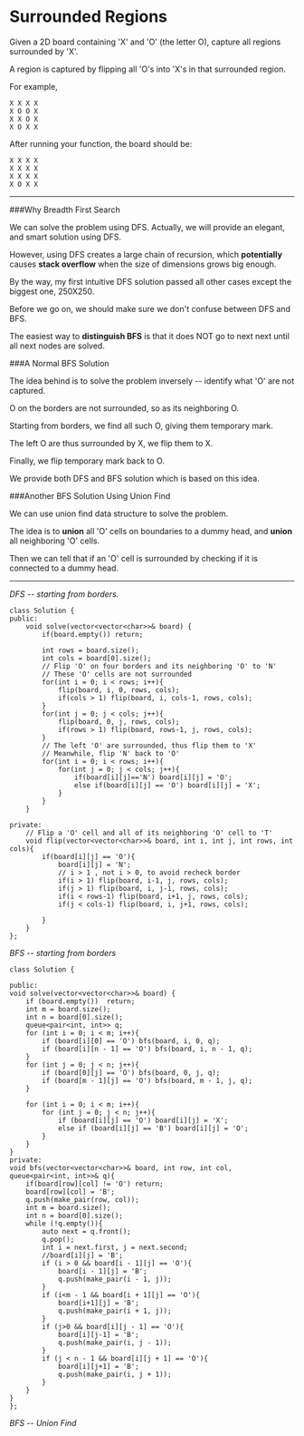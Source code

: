 # Surrounded Regions

Given a 2D board containing 'X' and 'O' (the letter O), capture all regions surrounded by 'X'.

A region is captured by flipping all 'O's into 'X's in that surrounded region.

For example,
```
X X X X
X O O X
X X O X
X O X X
```
After running your function, the board should be:

```
X X X X
X X X X
X X X X
X O X X
```




---

###Why Breadth First Search

We can solve the problem using DFS. Actually, we will provide an elegant, and smart solution using DFS.

However, using DFS creates a large chain of recursion, which **potentially** causes **stack overflow** when the size of dimensions grows big enough. 

By the way, my first intuitive DFS solution passed all other cases except the biggest one, 250X250.

Before we go on, we should make sure we don't confuse between DFS and BFS.

The easiest way to **distinguish BFS** is that it does NOT go to next next until all next nodes are solved.

###A Normal BFS Solution

The idea behind is to solve the problem inversely -- identify what 'O' are not captured.

O on the borders are not surrounded, so as its neighboring O. 

Starting from borders, we find all such O, giving them temporary mark. 

The left O are thus surrounded by X, we flip them to X. 

Finally, we flip temporary mark back to O.

We provide both DFS and BFS solution which is based on this idea.

###Another BFS Solution Using Union Find

We can use union find data structure to solve the problem.

The idea is to **union** all 'O' cells on boundaries to a dummy head, and **union** all neighboring 'O' cells.

Then we can tell that if an 'O' cell is surrounded by checking if it is connected to a dummy head.



---



*DFS -- starting from borders.*

```
class Solution {
public:
    void solve(vector<vector<char>>& board) {
        if(board.empty()) return;
        
        int rows = board.size();
        int cols = board[0].size();
        // Flip 'O' on four borders and its neighboring 'O' to 'N'
        // These 'O' cells are not surrounded
        for(int i = 0; i < rows; i++){
            flip(board, i, 0, rows, cols);
            if(cols > 1) flip(board, i, cols-1, rows, cols);  
        }
        for(int j = 0; j < cols; j++){
            flip(board, 0, j, rows, cols);
            if(rows > 1) flip(board, rows-1, j, rows, cols);  
        }
        // The left 'O' are surrounded, thus flip them to 'X'
        // Meanwhile, flip 'N' back to 'O'
        for(int i = 0; i < rows; i++){
            for(int j = 0; j < cols; j++){
                if(board[i][j]=='N') board[i][j] = 'O';
                else if(board[i][j] == 'O') board[i][j] = 'X';
            }
        }
    }
    
private:
    // Flip a 'O' cell and all of its neighboring 'O' cell to 'T'
    void flip(vector<vector<char>>& board, int i, int j, int rows, int cols){
        if(board[i][j] == 'O'){
            board[i][j] = 'N';
            // i > 1 , not i > 0, to avoid recheck border
            if(i > 1) flip(board, i-1, j, rows, cols);
            if(j > 1) flip(board, i, j-1, rows, cols);
            if(i < rows-1) flip(board, i+1, j, rows, cols);
            if(j < cols-1) flip(board, i, j+1, rows, cols);
            
        }
    }
};
```

*BFS -- starting from borders*

```
class Solution {
    
public:
void solve(vector<vector<char>>& board) {
	if (board.empty())  return;
	int m = board.size();
	int n = board[0].size();
	queue<pair<int, int>> q;
	for (int i = 0; i < m; i++){
		if (board[i][0] == 'O') bfs(board, i, 0, q);
		if (board[i][n - 1] == 'O') bfs(board, i, n - 1, q);
	}
	for (int j = 0; j < n; j++){
		if (board[0][j] == 'O') bfs(board, 0, j, q);
		if (board[m - 1][j] == 'O') bfs(board, m - 1, j, q);
	}

	for (int i = 0; i < m; i++){
		for (int j = 0; j < n; j++){
			if (board[i][j] == 'O') board[i][j] = 'X';
			else if (board[i][j] == 'B') board[i][j] = 'O';
		}
	}
}
private:
void bfs(vector<vector<char>>& board, int row, int col, queue<pair<int, int>>& q){
	if(board[row][col] != 'O') return;
	board[row][col] = 'B';
	q.push(make_pair(row, col));
	int m = board.size();
	int n = board[0].size();
	while (!q.empty()){
		auto next = q.front();
		q.pop();
		int i = next.first, j = next.second;
		//board[i][j] = 'B';
		if (i > 0 && board[i - 1][j] == 'O'){
		    board[i - 1][j] = 'B';
			q.push(make_pair(i - 1, j));
		}
		if (i<m - 1 && board[i + 1][j] == 'O'){
		    board[i+1][j] = 'B';
			q.push(make_pair(i + 1, j));
		}
		if (j>0 && board[i][j - 1] == 'O'){
		    board[i][j-1] = 'B';
			q.push(make_pair(i, j - 1));
		}
		if (j < n - 1 && board[i][j + 1] == 'O'){
		    board[i][j+1] = 'B';
			q.push(make_pair(i, j + 1));
		}
	}
}
};
```

*BFS --  Union Find*